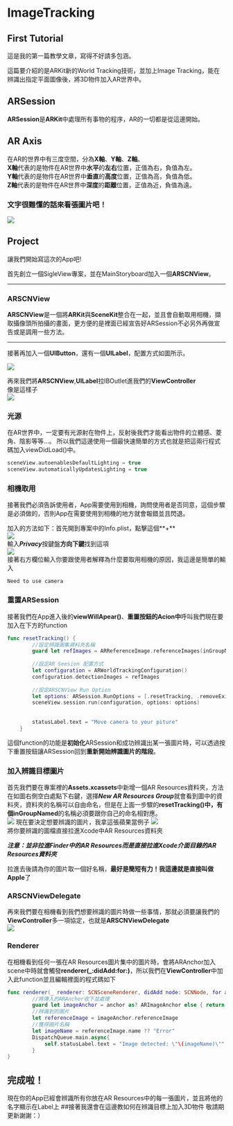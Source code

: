 # ImageTracking

## First Tutorial

這是我的第一篇教學文章，寫得不好請多包涵。

這篇要介紹的是ARKit新的World Tracking技術，並加上Image Tracking，能在辨識出指定平面圖像後，將3D物件加入AR世界中。

## ARSession

**ARSession**是**ARKit**中處理所有事物的程序，AR的一切都是從這邊開始。

## AR Axis
在AR的世界中有三度空間，分為**X軸**、**Y軸**、**Z軸**。  
**X軸**代表的是物件在AR世界中**水平**的**左右**位置，正值為右，負值為左。  
**Y軸**代表的是物件在AR世界中**垂直**的**高度**位置，正值為高，負值為低。  
**Z軸**代表的是物件在AR世界中**深度**的**距離**位置，正值為近，負值為遠。  

### 文字很難懂的話來看張圖片吧！  

![](./ReadmeImages/Axis.png)

## Project

讓我們開始寫這次的App吧!  

首先創立一個SigleView專案，並在MainStoryboard加入一個**ARSCNView**。  

---
### ARSCNView


**ARSCNView**是一個將**ARKit**與**SceneKit**整合在一起，並且會自動取用相機，擷取攝像頭所拍攝的畫面，更方便的是裡面已經宣告好ARSession不必另外再做宣告或是調用一些方法。 

---
接著再加入一個**UIButton**，還有一個**UILabel**，配置方式如圖所示。  

![](./ReadmeImages/ScreenShot01.png)  

再來我們將**ARSCNView**,**UILabel**拉IBOutlet進我們的**ViewController**  
像是這樣子  
![](./ReadmeImages/CodeShot01.png)  

### 光源
在AR世界中，一定要有光源射在物件上，反射後我們才能看出物件的立體感、菱角、陰影等等...。
所以我們這邊使用一個最快速簡單的方式也就是把這兩行程式碼加入viewDidLoad()中。 

``` swift
sceneView.autoenablesDefaultLighting = true
sceneView.automaticallyUpdatesLighting = true
```
### 相機取用  
接著我們必須告訴使用者，App需要使用到相機，詢問使用者是否同意，這個步驟是必須做的，否則App在需要使用到相機的地方就會報錯並且閃退。  

加入的方法如下：首先開到專案中的Info.plist，點擊這個**+**  
![](./ReadmeImages/PlistPlus.png)  
輸入***Privacy***按鍵盤**方向下鍵**找到這項  
![](./ReadmeImages/PlistCamera.png)  
接著右方欄位輸入你要跟使用者解釋為什麼要取用相機的原因，我這邊是簡單的輸入  
```
Need to use camera
```
### 重置ARSession
接著我們在App進入後的**viewWillApear()**、**重置按鈕的Acion中**呼叫我們現在要加入在下方的function  

``` swift
func resetTracking() {
        //設定辨識圖集資料夾名稱
        guard let refImages = ARReferenceImage.referenceImages(inGroupNamed: "AR Resources", bundle: nil) else { return }
        
        //設定AR Seesion 配置方式
        let configuration = ARWorldTrackingConfiguration()
        configuration.detectionImages = refImages
        
        //設定ARSCNView Run Option
        let options: ARSession.RunOptions = [.resetTracking, .removeExistingAnchors]
        sceneView.session.run(configuration, options: options)
        
        
        statusLabel.text = "Move camera to your piture"
    }

```
這個function的功能是**初始化**ARSession和成功辨識出某一張圖片時，可以透過按下重置按鈕讓ARSession回到**重新開始辨識圖片的階段**。
### 加入辨識目標圖片
首先我們要在專案裡的**Assets.xcassets**中新增一個AR Resources資料夾，方法在如圖右側空白處點下右鍵，選擇***New AR Resources Group***就會看到圖中的資料夾，資料夾的名稱可以自由命名，但是在上面一步驟的**resetTracking()**中，有個**inGroupNamed**的名稱必須要跟你自己的命名相對應。  
![](./ReadmeImages/Group.png)
現在要決定想要辨識的圖片，我拿這張蘋果當例子
![](./ReadmeImages/Apple.jpg)  
將你要辨識的圖檔直接拉進Xcode中AR Resources資料夾  

***注意：並非拉進Finder中的AR Resources而是直接拉進Xcode介面目錄的AR Resources資料夾***

拉進去後請為你的圖片取一個好名稱，**最好是簡短有力！**我這邊就是直接叫做**Apple**了  
### ARSCNViewDelegate
再來我們要在相機看到我們想要辨識的圖片時做一些事情，那就必須要讓我們的**ViewController**多一項協定，也就是**ARSCNViewDelegate**  
![](./ReadmeImages/Delegate.png)
### Renderer
在相機看到任何一張在AR Resources圖片集中的圖片時，會將ARAnchor加入scene中時就會觸發**renderer(_:didAdd:for:)**，所以我們在**ViewController**中加入此function並且編輯裡面的程式碼如下  

``` swift  
func renderer(_ renderer: SCNSceneRenderer, didAdd node: SCNNode, for anchor: ARAnchor) {
		//將傳入的ARAnchor收下並處理
        guard let imageAnchor = anchor as? ARImageAnchor else { return }
        //辨識到的圖片
        let referenceImage = imageAnchor.referenceImage
        //獲得圖片名稱
        let imageName = referenceImage.name ?? "Error"
        DispatchQueue.main.async{
            self.statusLabel.text = "Image detected: \"\(imageName)\""
        }
}
```

## 完成啦！
現在你的App已經會辨識所有你放在AR Resources中的每一張圖片，並且將他的名字顯示在Label上
##接著我還會在這邊教如何在辨識目標上加入3D物件
敬請期更新謝謝：）